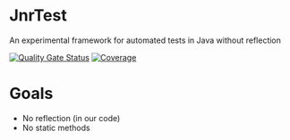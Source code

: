 # JnrTest
An experimental framework for automated tests in Java without reflection

[![Quality Gate Status](https://sonarcloud.io/api/project_badges/measure?project=LorenzoBettini_jnrtest&metric=alert_status)](https://sonarcloud.io/summary/new_code?id=LorenzoBettini_jnrtest)
[![Coverage](https://sonarcloud.io/api/project_badges/measure?project=LorenzoBettini_jnrtest&metric=coverage)](https://sonarcloud.io/summary/new_code?id=LorenzoBettini_jnrtest)

# Goals

- No reflection (in our code)
- No static methods
